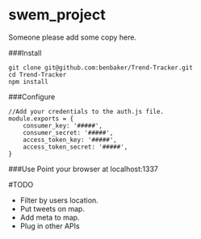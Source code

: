 # swem_project

Someone please add some copy here.

###Install

    git clone git@github.com:benbaker/Trend-Tracker.git
    cd Trend-Tracker
    npm install
    
###Configure

    //Add your credentials to the auth.js file.
    module.exports = {
        consumer_key: '#####',
        consumer_secret: '#####',
        access_token_key: '#####',
        access_token_secret: '#####',
    }

###Use
        Point your browser at localhost:1337

#TODO
- Filter by users location.
- Put tweets on map.
- Add meta to map.
- Plug in other APIs

